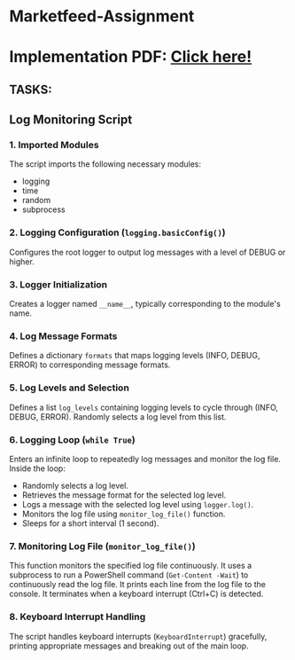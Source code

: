 ﻿# Marketfeed-Assignment

# Implementation PDF: [Click here! ](https://drive.google.com/file/d/1B4wfbcm9mCM754RYHRBNFOajsUwgdOKj/view?usp=sharing)

## TASKS:


## Log Monitoring Script

### 1. Imported Modules
   The script imports the following necessary modules:
   - logging
   - time
   - random
   - subprocess

### 2. Logging Configuration (`logging.basicConfig()`)
   Configures the root logger to output log messages with a level of DEBUG or higher.

### 3. Logger Initialization
   Creates a logger named `__name__`, typically corresponding to the module's name.

### 4. Log Message Formats
   Defines a dictionary `formats` that maps logging levels (INFO, DEBUG, ERROR) to corresponding message formats.

### 5. Log Levels and Selection
   Defines a list `log_levels` containing logging levels to cycle through (INFO, DEBUG, ERROR).
   Randomly selects a log level from this list.

### 6. Logging Loop (`while True`)
   Enters an infinite loop to repeatedly log messages and monitor the log file.
   Inside the loop:
   - Randomly selects a log level.
   - Retrieves the message format for the selected log level.
   - Logs a message with the selected log level using `logger.log()`.
   - Monitors the log file using `monitor_log_file()` function.
   - Sleeps for a short interval (1 second).

### 7. Monitoring Log File (`monitor_log_file()`)
   This function monitors the specified log file continuously.
   It uses a subprocess to run a PowerShell command (`Get-Content -Wait`) to continuously read the log file.
   It prints each line from the log file to the console.
   It terminates when a keyboard interrupt (Ctrl+C) is detected.

### 8. Keyboard Interrupt Handling
   The script handles keyboard interrupts (`KeyboardInterrupt`) gracefully, printing appropriate messages and breaking out of the main loop.
